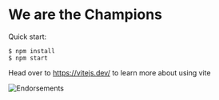 # We are the Champions

Quick start:

```
$ npm install
$ npm start
````

Head over to https://vitejs.dev/ to learn more about using vite


![Endorsements](https://github.com/JavascriptDon/Javascript-Fundamentals/assets/101202952/c77e81da-9c7e-42e7-b79d-a06cb3773414)
